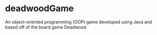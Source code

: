 # deadwoodGame
An object-oriented programming (OOP) game developed using Java and based off of the board game Deadwood
